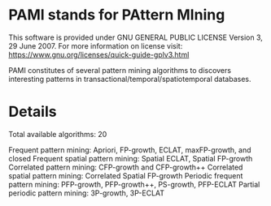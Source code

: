 # PAMI stands for PAttern MIning

This software is provided under GNU GENERAL PUBLIC LICENSE Version 3, 29 June 2007. For more information on license visit: https://www.gnu.org/licenses/quick-guide-gplv3.html

PAMI constitutes of several pattern mining algorithms to discovers interesting patterns in transactional/temporal/spatiotemporal databases.

# Details 
Total available algorithms: 20

Frequent pattern mining: Apriori, FP-growth, ECLAT, maxFP-growth, and closed
Frequent spatial pattern mining: Spatial ECLAT, Spatial FP-growth
Correlated pattern mining: CFP-growth and CFP-growth++
Correlated spatial pattern mining: Correlated Spatial FP-growth
Periodic frequent pattern mining: PFP-growth, PFP-growth++, PS-growth, PFP-ECLAT
Partial periodic pattern mining: 3P-growth, 3P-ECLAT





